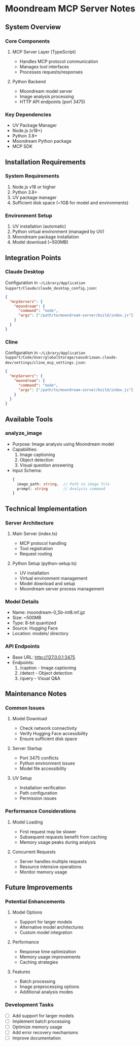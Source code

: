 # Moondream MCP Server Notes

## System Overview

### Core Components
1. MCP Server Layer (TypeScript)
   - Handles MCP protocol communication
   - Manages tool interfaces
   - Processes requests/responses

2. Python Backend
   - Moondream model server
   - Image analysis processing
   - HTTP API endpoints (port 3475)

### Key Dependencies
- UV Package Manager
- Node.js (v18+)
- Python 3.8+
- Moondream Python package
- MCP SDK

## Installation Requirements

### System Requirements
1. Node.js v18 or higher
2. Python 3.8+
3. UV package manager
4. Sufficient disk space (~1GB for model and environments)

### Environment Setup
1. UV installation (automatic)
2. Python virtual environment (managed by UV)
3. Moondream package installation
4. Model download (~500MB)

## Integration Points

### Claude Desktop
Configuration in `~/Library/Application Support/Claude/claude_desktop_config.json`:
```json
{
  "mcpServers": {
    "moondream": {
      "command": "node",
      "args": ["/path/to/moondream-server/build/index.js"]
    }
  }
}
```

### Cline
Configuration in `~/Library/Application Support/Code/User/globalStorage/saoudrizwan.claude-dev/settings/cline_mcp_settings.json`:
```json
{
  "mcpServers": {
    "moondream": {
      "command": "node",
      "args": ["/path/to/moondream-server/build/index.js"]
    }
  }
}
```

## Available Tools

### analyze_image
- Purpose: Image analysis using Moondream model
- Capabilities:
  1. Image captioning
  2. Object detection
  3. Visual question answering
- Input Schema:
  ```typescript
  {
    image_path: string,  // Path to image file
    prompt: string       // Analysis command
  }
  ```

## Technical Implementation

### Server Architecture
1. Main Server (index.ts)
   - MCP protocol handling
   - Tool registration
   - Request routing

2. Python Setup (python-setup.ts)
   - UV installation
   - Virtual environment management
   - Model download and setup
   - Moondream server process management

### Model Details
- Name: moondream-0_5b-int8.mf.gz
- Size: ~500MB
- Type: 8-bit quantized
- Source: Hugging Face
- Location: models/ directory

### API Endpoints
- Base URL: http://127.0.0.1:3475
- Endpoints:
  1. /caption - Image captioning
  2. /detect - Object detection
  3. /query - Visual Q&A

## Maintenance Notes

### Common Issues
1. Model Download
   - Check network connectivity
   - Verify Hugging Face accessibility
   - Ensure sufficient disk space

2. Server Startup
   - Port 3475 conflicts
   - Python environment issues
   - Model file accessibility

3. UV Setup
   - Installation verification
   - Path configuration
   - Permission issues

### Performance Considerations
1. Model Loading
   - First request may be slower
   - Subsequent requests benefit from caching
   - Memory usage peaks during analysis

2. Concurrent Requests
   - Server handles multiple requests
   - Resource intensive operations
   - Monitor memory usage

## Future Improvements

### Potential Enhancements
1. Model Options
   - Support for larger models
   - Alternative model architectures
   - Custom model integration

2. Performance
   - Response time optimization
   - Memory usage improvements
   - Caching strategies

3. Features
   - Batch processing
   - Image preprocessing options
   - Additional analysis modes

### Development Tasks
- [ ] Add support for larger models
- [ ] Implement batch processing
- [ ] Optimize memory usage
- [ ] Add error recovery mechanisms
- [ ] Improve documentation

